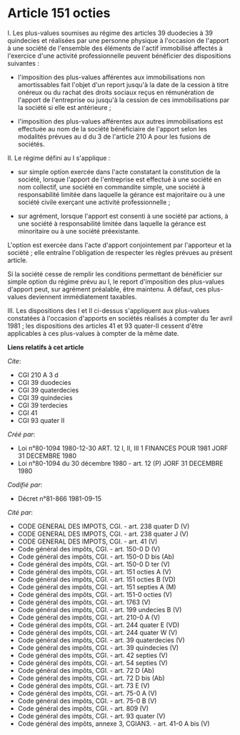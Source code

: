 # Article 151 octies

I. Les plus-values soumises au régime des articles 39 duodecies à 39 quindecies et réalisées par une personne physique à
l'occasion de l'apport à une société de l'ensemble des éléments de l'actif immobilisé affectés à l'exercice d'une activité
professionnelle peuvent bénéficier des dispositions suivantes :

- l'imposition des plus-values afférentes aux immobilisations non amortissables fait l'objet d'un report jusqu'à la date de
la cession à titre onéreux ou du rachat des droits sociaux reçus en rémunération de l'apport de l'entreprise ou jusqu'à la
cession de ces immobilisations par la société si elle est antérieure ;

- l'imposition des plus-values afférentes aux autres immobilisations est effectuée au nom de la société bénéficiaire de
l'apport selon les modalités prévues au d du 3 de l'article 210 A pour les fusions de sociétés.

II. Le régime défini au I s'applique :

- sur simple option exercée dans l'acte constatant la constitution de la société, lorsque l'apport de l'entreprise est
effectué à une société en nom collectif, une société en commandite simple, une société à responsabilité limitée dans laquelle
la gérance est majoritaire ou à une société civile exerçant une activité professionnelle ;

- sur agrément, lorsque l'apport est consenti à une société par actions, à une société à responsabilité limitée dans laquelle
la gérance est minoritaire ou à une société préexistante.

L'option est exercée dans l'acte d'apport conjointement par l'apporteur et la société ; elle entraîne l'obligation de
respecter les règles prévues au présent article.

Si la société cesse de remplir les conditions permettant de bénéficier sur simple option du régime prévu au I, le report
d'imposition des plus-values d'apport peut, sur agrément préalable, être maintenu. A défaut, ces plus-values deviennent
immédiatement taxables.

III. Les dispositions des I et II ci-dessus s'appliquent aux plus-values constatées à l'occasion d'apports en sociétés
réalisés à compter du 1er avril 1981 ; les dispositions des articles 41 et 93 quater-II cessent d'être applicables à ces
plus-values à compter de la même date.

**Liens relatifs à cet article**

_Cite_:

  - CGI 210 A 3 d
  - CGI 39 duodecies
  - CGI 39 quaterdecies
  - CGI 39 quindecies
  - CGI 39 terdecies
  - CGI 41
  - CGI 93 quater II

_Créé par_:

  - Loi n°80-1094 1980-12-30 ART. 12 I, II, III 1 FINANCES POUR 1981 JORF 31 DECEMBRE 1980
  - Loi n°80-1094 du 30 décembre 1980 - art. 12 (P) JORF 31 DECEMBRE 1980

_Codifié par_:

  - Décret n°81-866 1981-09-15

_Cité par_:

  - CODE GENERAL DES IMPOTS, CGI. - art. 238 quater D (V)
  - CODE GENERAL DES IMPOTS, CGI. - art. 238 quater J (V)
  - CODE GENERAL DES IMPOTS, CGI. - art. 41 (V)
  - Code général des impôts, CGI. - art. 150-0 D (V)
  - Code général des impôts, CGI. - art. 150-0 D bis (Ab)
  - Code général des impôts, CGI. - art. 150-0 D ter (V)
  - Code général des impôts, CGI. - art. 151 octies A (V)
  - Code général des impôts, CGI. - art. 151 octies B (VD)
  - Code général des impôts, CGI. - art. 151 septies A (M)
  - Code général des impôts, CGI. - art. 151-0 octies (V)
  - Code général des impôts, CGI. - art. 1763 (V)
  - Code général des impôts, CGI. - art. 199 undecies B (V)
  - Code général des impôts, CGI. - art. 210-0 A (V)
  - Code général des impôts, CGI. - art. 244 quater E (VD)
  - Code général des impôts, CGI. - art. 244 quater W (V)
  - Code général des impôts, CGI. - art. 39 quaterdecies (V)
  - Code général des impôts, CGI. - art. 39 quindecies (V)
  - Code général des impôts, CGI. - art. 42 septies (V)
  - Code général des impôts, CGI. - art. 54 septies (V)
  - Code général des impôts, CGI. - art. 72 D (Ab)
  - Code général des impôts, CGI. - art. 72 D bis (Ab)
  - Code général des impôts, CGI. - art. 73 E (V)
  - Code général des impôts, CGI. - art. 75-0 A (V)
  - Code général des impôts, CGI. - art. 75-0 B (V)
  - Code général des impôts, CGI. - art. 809 (V)
  - Code général des impôts, CGI. - art. 93 quater (V)
  - Code général des impôts, annexe 3, CGIAN3. - art. 41-0 A bis (V)
